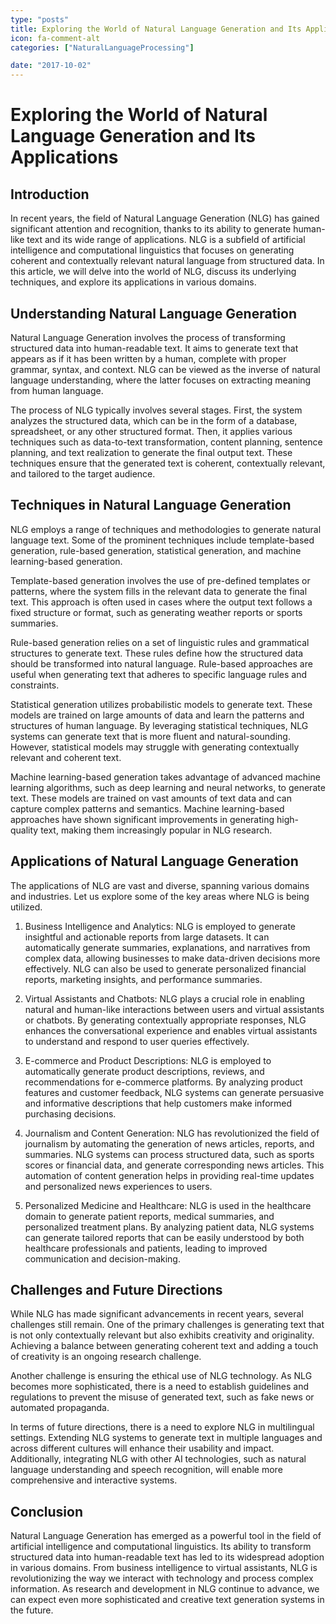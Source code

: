 ```yaml
---
type: "posts"
title: Exploring the World of Natural Language Generation and Its Applications
icon: fa-comment-alt
categories: ["NaturalLanguageProcessing"]

date: "2017-10-02"
---
```




# Exploring the World of Natural Language Generation and Its Applications

## Introduction

In recent years, the field of Natural Language Generation (NLG) has gained significant attention and recognition, thanks to its ability to generate human-like text and its wide range of applications. NLG is a subfield of artificial intelligence and computational linguistics that focuses on generating coherent and contextually relevant natural language from structured data. In this article, we will delve into the world of NLG, discuss its underlying techniques, and explore its applications in various domains.

## Understanding Natural Language Generation

Natural Language Generation involves the process of transforming structured data into human-readable text. It aims to generate text that appears as if it has been written by a human, complete with proper grammar, syntax, and context. NLG can be viewed as the inverse of natural language understanding, where the latter focuses on extracting meaning from human language.

The process of NLG typically involves several stages. First, the system analyzes the structured data, which can be in the form of a database, spreadsheet, or any other structured format. Then, it applies various techniques such as data-to-text transformation, content planning, sentence planning, and text realization to generate the final output text. These techniques ensure that the generated text is coherent, contextually relevant, and tailored to the target audience.

## Techniques in Natural Language Generation

NLG employs a range of techniques and methodologies to generate natural language text. Some of the prominent techniques include template-based generation, rule-based generation, statistical generation, and machine learning-based generation.

Template-based generation involves the use of pre-defined templates or patterns, where the system fills in the relevant data to generate the final text. This approach is often used in cases where the output text follows a fixed structure or format, such as generating weather reports or sports summaries.

Rule-based generation relies on a set of linguistic rules and grammatical structures to generate text. These rules define how the structured data should be transformed into natural language. Rule-based approaches are useful when generating text that adheres to specific language rules and constraints.

Statistical generation utilizes probabilistic models to generate text. These models are trained on large amounts of data and learn the patterns and structures of human language. By leveraging statistical techniques, NLG systems can generate text that is more fluent and natural-sounding. However, statistical models may struggle with generating contextually relevant and coherent text.

Machine learning-based generation takes advantage of advanced machine learning algorithms, such as deep learning and neural networks, to generate text. These models are trained on vast amounts of text data and can capture complex patterns and semantics. Machine learning-based approaches have shown significant improvements in generating high-quality text, making them increasingly popular in NLG research.

## Applications of Natural Language Generation

The applications of NLG are vast and diverse, spanning various domains and industries. Let us explore some of the key areas where NLG is being utilized.

1. Business Intelligence and Analytics: NLG is employed to generate insightful and actionable reports from large datasets. It can automatically generate summaries, explanations, and narratives from complex data, allowing businesses to make data-driven decisions more effectively. NLG can also be used to generate personalized financial reports, marketing insights, and performance summaries.

2. Virtual Assistants and Chatbots: NLG plays a crucial role in enabling natural and human-like interactions between users and virtual assistants or chatbots. By generating contextually appropriate responses, NLG enhances the conversational experience and enables virtual assistants to understand and respond to user queries effectively.

3. E-commerce and Product Descriptions: NLG is employed to automatically generate product descriptions, reviews, and recommendations for e-commerce platforms. By analyzing product features and customer feedback, NLG systems can generate persuasive and informative descriptions that help customers make informed purchasing decisions.

4. Journalism and Content Generation: NLG has revolutionized the field of journalism by automating the generation of news articles, reports, and summaries. NLG systems can process structured data, such as sports scores or financial data, and generate corresponding news articles. This automation of content generation helps in providing real-time updates and personalized news experiences to users.

5. Personalized Medicine and Healthcare: NLG is used in the healthcare domain to generate patient reports, medical summaries, and personalized treatment plans. By analyzing patient data, NLG systems can generate tailored reports that can be easily understood by both healthcare professionals and patients, leading to improved communication and decision-making.

## Challenges and Future Directions

While NLG has made significant advancements in recent years, several challenges still remain. One of the primary challenges is generating text that is not only contextually relevant but also exhibits creativity and originality. Achieving a balance between generating coherent text and adding a touch of creativity is an ongoing research challenge.

Another challenge is ensuring the ethical use of NLG technology. As NLG becomes more sophisticated, there is a need to establish guidelines and regulations to prevent the misuse of generated text, such as fake news or automated propaganda.

In terms of future directions, there is a need to explore NLG in multilingual settings. Extending NLG systems to generate text in multiple languages and across different cultures will enhance their usability and impact. Additionally, integrating NLG with other AI technologies, such as natural language understanding and speech recognition, will enable more comprehensive and interactive systems.

## Conclusion

Natural Language Generation has emerged as a powerful tool in the field of artificial intelligence and computational linguistics. Its ability to transform structured data into human-readable text has led to its widespread adoption in various domains. From business intelligence to virtual assistants, NLG is revolutionizing the way we interact with technology and process complex information. As research and development in NLG continue to advance, we can expect even more sophisticated and creative text generation systems in the future.